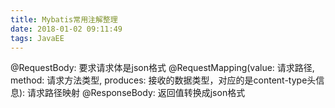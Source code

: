 ```yaml
---
title: Mybatis常用注解整理
date: 2018-01-02 09:11:49
tags: JavaEE
---
```


@RequestBody: 要求请求体是json格式
@RequestMapping(value: 请求路径, method: 请求方法类型, produces: 接收的数据类型，对应的是content-type头信息): 请求路径映射
@ResponseBody: 返回值转换成json格式

